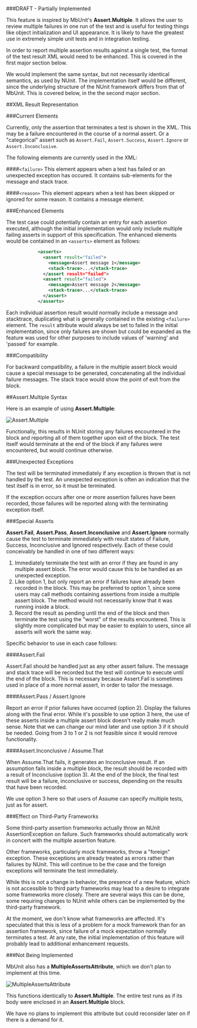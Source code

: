 ###DRAFT - Partially Implemented

This feature is inspired by MbUnit's **Assert.Multiple**. It allows the user to review multiple failures in one run of the test and is useful for testing things like object initialization and UI appearance. It is likely to have the greatest use in extremely simple unit tests and in integration testing.

In order to report multiple assertion results against a single test, the format of the test result XML would need to be enhanced. This  is covered in the first major section below.

We would implement the same syntax, but not necessarily identical semantics, as used by NUnit. The implementation itself would be different, since the underlying structure of the NUnit framework differs from that of MbUnit. This is covered below, in the the second major section.

##XML Result Representation

###Current Elements

Currently, only the assertion that terminates a test is shown in the XML. This may be a failure encountered in the course of a normal assert. Or a "categorical" assert such as `Assert.Fail`, `Assert.Success`, `Assert.Ignore` or `Assert.Inconclusive`.

The following elements are currently used in the XML:

####`<failure>`
This element appears when a test has failed or an unexpected exception has occured. It contains sub-elements for the message and stack trace.

####`<reason>`
This element appears when a test has been skipped or ignored for some reason. It contains a message element.

###Enhanced Elements

The test case could potentially contain an entry for each assertion executed, although the initial implementation would only include multiple failing asserts in support of this specification. The enhanced elements would be contained in an `<asserts>` element as follows:

```xml
            <asserts>
              <assert result="failed">
                <message>Assert message 1</message>
                <stack-trace>...</stack-trace>
              </assert result="failed">
              <assert result="failed">
                <message>Assert message 2</message>
                <stack-trace>...</stack-trace>
              </assert>
            </asserts>
```

Each individual assertion result would normally include a message and stacktrace, duplicating what is generally contained in the existing `<failure>` element. The `result` attribute would always be set to failed in the initial implementation, since only failures are shown but could be expanded as the feature was used for other purposes to include values of 'warning' and 'passed' for example.

###Compatibility

For backward compatibility, a failure in the multiple assert block would cause a special message to be generated, concatenating all the individual failure messages. The stack trace would show the point of exit from the block.

##Assert.Multiple Syntax

Here is an example of using **Assert.Multiple**:

![Assert.Multiple](https://cloud.githubusercontent.com/assets/8772586/5229921/014e331e-76e4-11e4-8f94-45a553b75faf.png)

Functionally, this results in NUnit storing any failures encountered in the block and reporting all of them together upon exit of the block. The test itself would terminate at the end of the block if any failures were encountered, but would continue otherwise.

###Unexpected Exceptions

The test will be terminated immediately if any exception is thrown that is not handled by the test. An unexpected exception is often an indication that the test itself is in error, so it must be terminated.

If the exception occurs after one or more assertion failures have been recorded, those failures will be reported along with the terminating exception itself.

###Special Asserts

**Assert.Fail**, **Assert.Pass**, **Assert.Inconclusive** and **Assert.Ignore** normally cause the test to terminate immediately with result states of Failure, Success, Inconclusive and Ignored respectively. Each of these could conceivably be handled in one of two different ways:
 1. Immediately terminate the test with an error if they are found in any multiple assert block. The error would cause this to be handled as an unexpected exception.
 2. Like option 1, but only report an error if failures have already been recorded in the block. This may be preferred to option 1, since some users may call methods containing assertions from inside a multiple assert block. The method would not necessarily know that it was running inside a block.
 3. Record the result as pending until the end of the block and then terminate the test using the "worst" of the results encountered. This is slightly more complicated but may be easier to explain to users, since all asserts will work the same way.

Specific behavior to use in each case follows:

####Assert.Fail

Assert.Fail should be handled just as any other assert failure. The message and stack trace will be recorded but the test will continue to execute until the end of the block. This is necessary because Assert.Fail is sometimes used in place of a more normal assert, in order to tailor the message.

####Assert.Pass / Assert.Ignore

Report an error if prior failures have occurred (option 2). Display the failures along with the final error. While it's possible to use option 3 here, the use of these asserts inside a multiple assert block doesn't really make much sense. Note that we can change our mind later and use option 3 if it should be needed. Going from 3 to 1 or 2 is not feasible since it would remove functionality.

####Assert.Inconclusive / Assume.That

When Assume.That fails, it generates an Inconclusive result. If an assumption fails inside a multiple block, the result should be recorded with a result of Inconclusive (option 3). At the end of the block, the final test result will be a failure, inconclusive or success, depending on the results that have been recorded.

We use option 3 here so that users of Assume can specify multiple tests, just as for assert.

###Effect on Third-Party Frameworks

Some third-party assertion frameworks actually throw an NUnit AssertionException on failure. Such frameworks should automatically work in concert with the multiple assertion feature.

Other frameworks, particularly mock frameworks, throw a "foreign" exception. These exceptions are already treated as errors rather than failures by NUnit. This will continue to be the case and the foreign exceptions will terminate the test immediately.

While this is not a change in behavior, the presence of a new feature, which is not accessible to third party frameworks may lead to a desire to integrate some frameworks more closely. There are several ways this can be done, some requiring changes to NUnit while others can be implemented by the third-party framework.

At the moment, we don't know what frameworks are affected. It's speculated that this is less of a problem for a mock framework than for an assertion framework, since failure of a mock expectation normally terminates a test. At any rate, the initial implementation of this feature will probably lead to additional enhancement requests.

###Not Being Implemented

MbUnit also has a **MultipleAssertsAttribute**, which we don't plan to implement at this time.

![MultipleAssertsAttribute](https://cloud.githubusercontent.com/assets/8772586/5229899/cea342e2-76e3-11e4-9d00-3661971d2b8f.png)

This functions identically to **Assert.Multiple**. The entire test runs as if its body were enclosed in an **Assert.Multiple** block.

We have no plans to implement this attribute but could reconsider later on if there is a demand for it.
